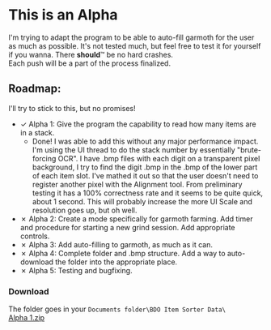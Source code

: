 # This is an Alpha
I'm trying to adapt the program to be able to auto-fill garmoth for the user as much as possible. It's not tested much, but feel free to test it for yourself if you wanna. There **should**™ be no hard crashes.<br />
Each push will be a part of the process finalized.<br />
## Roadmap:
I'll try to stick to this, but no promises!
- ✓ Alpha 1: Give the program the capability to read how many items are in a stack.
  - Done! I was able to add this without any major performance impact. I'm using the UI thread to do the stack number by essentially "brute-forcing OCR". I have .bmp files with each digit on a transparent pixel background, I try to find the digit .bmp in the .bmp of the lower part of each item slot. I've mathed it out so that the user doesn't need to register another pixel with the Alignment tool. From preliminary testing it has a 100% correctness rate and it seems to be quite quick, about 1 second. This will probably increase the more UI Scale and resolution goes up, but oh well.
- ✗ Alpha 2: Create a mode specifically for garmoth farming. Add timer and procedure for starting a new grind session. Add appropriate controls.
- ✗ Alpha 3: Add auto-filling to garmoth, as much as it can.
- ✗ Alpha 4: Complete folder and .bmp structure. Add a way to auto-download the folder into the appropriate place.
- ✗ Alpha 5: Testing and bugfixing.<br />
### Download
The folder goes in your `Documents folder\BDO Item Sorter Data\`<br />
[Alpha 1.zip](https://github.com/ErisLoona/BDO-Item-Sorter/files/12402838/Alpha.1.zip)
